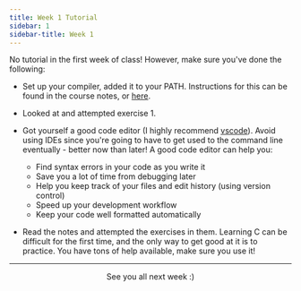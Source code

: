 ```yaml
---
title: Week 1 Tutorial
sidebar: 1
sidebar-title: Week 1
---
```


No tutorial in the first week of class! However, make sure you've done the following:

 - Set up your compiler, added it to your PATH. Instructions for this can be found in the course notes, or [here](http://www.codebind.com/cprogramming/install-mingw-windows-10-gcc/).

 - Looked at and attempted exercise 1.

 - Got yourself a good code editor (I highly recommend [vscode](https://code.visualstudio.com/)). Avoid using
    IDEs since you're going to have to get used to the command line eventually - better now than later! A good
    code editor can help you:
    - Find syntax errors in your code as you write it
    - Save you a lot of time from debugging later
    - Help you keep track of your files and edit history (using version control)
    - Speed up your development workflow
    - Keep your code well formatted automatically


 - Read the notes and attempted the exercises in them. Learning C can be difficult for the first time, and the only
    way to get good at it is to practice. You have tons of help available, make sure you use it!

---

<p align="center"> See you all next week :) </p>